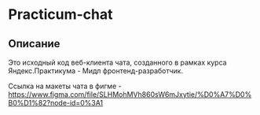 # Practicum-chat

## Описание

Это исходный код веб-клиента чата, созданного в рамках курса Яндекс.Практикума - Мидл фронтенд-разработчик.

Ссылка на макеты чата в фигме - https://www.figma.com/file/SLHMohMVh860sW6mJxytie/%D0%A7%D0%B0%D1%82?node-id=0%3A1